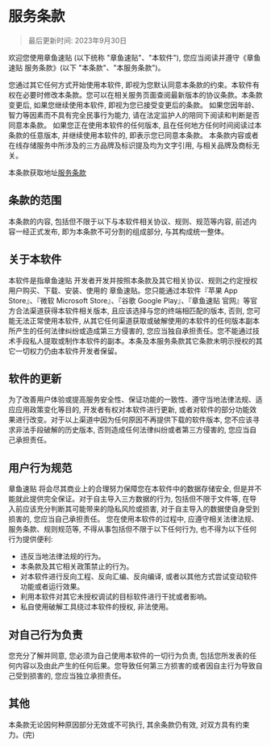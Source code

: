 # 服务条款

> 最后更新时间: 2023年9月30日

欢迎您使用章鱼速贴 (以下统称 "章鱼速贴"、"本软件"), 您应当阅读并遵守《章鱼速贴 服务条款》(以下 "本条款"、"本服务条款")。

您通过其它任何方式开始使用本软件, 即视为您默认同意本条款的约束。本软件有权在必要时修改本条款。您可以在相关服务页面查阅最新版本的协议条款。本条款变更后, 如果您继续使用本软件, 即视为您已接受变更后的条款。
如果您因年龄、智力等因素而不具有完全民事行为能力, 请在法定监护人的陪同下阅读和判断是否同意本条款。
如果您正在使用本软件的任何版本, 且在任何地方任何时间阅读过本条款的任意版本, 并继续使用本软件的, 即表示您已同意本条款。
本条款内容或者在线存储服务中所涉及的三方品牌及标识提及均为文字引用, 与相关品牌及商标无关。

本条款获取地址[服务条款](/zh/terms-of-service)

## 条款的范围

本条款的内容, 包括但不限于以下与本软件相关协议、规则、规范等内容, 前述内容一经正式发布, 即为本条款不可分割的组成部分, 与其构成统一整体。

## 关于本软件

本软件是指章鱼速贴 开发者开发并按照本条款及其它相关协议、规则之约定授权用户购买、下载、安装、使用的 章鱼速贴。您只能通过本软件『苹果 App Store』、『微软 Microsoft Store』、『谷歌 Google Play』、『章鱼速贴 官网』等官方合法渠道获得本软件相关版本, 且应该选择与您的终端相匹配的版本, 否则, 您可能无法正常使用本软件, 从其它任何渠道获取或破解使用的本软件的任何版本副本所产生的任何法律纠纷或造成第三方侵害的, 您应当独自承担责任。您不能通过技术手段私人提取或制作本软件的副本。本条及本服务条款其它条款未明示授权的其它一切权力仍由本软件开发者保留。

## 软件的更新

为了改善用户体验或提高服务安全性、保证功能的一致性、遵守当地法律法规、适应应用政策变化等目的, 开发者有权对本软件进行更新, 或者对软件的部分功能效果进行改变。对于以上渠道中因为任何原因不再提供下载的软件版本, 您不应该寻求非法手段破解的历史版本, 否则造成任何法律纠纷或者第三方侵害的, 您应当自己承担责任。

## 用户行为规范

章鱼速贴 将会尽其商业上的合理努力保障您在本软件中的数据存储安全, 但是并不能就此提供完全保证。对于自主导入三方数据的行为, 包括但不限于文件等, 在导入前应该充分判断其可能带来的隐私风险或损害, 对于自主导入的数据使自身受到损害的, 您应当自己承担责任。
您在使用本软件的过程中, 应遵守相关法律法规、服务条款、规则规范等, 不得从事包括但不限于以下任何行为, 也不得为以下任何行为提供便利:

* 违反当地法律法规的行为。
* 本条款及其它相关政策禁止的行为。
* 对本软件进行反向工程、反向汇编、反向编译, 或者以其他方式尝试变动软件功能或者运行效果。
* 利用本软件对其它未授权调试的目标软件进行干扰或者影响。
* 私自使用破解工具绕过本软件的授权, 非法使用。

## 对自己行为负责

您充分了解并同意, 您必须为自己使用本软件的一切行为负责, 包括您所发表的任何内容以及由此产生的任何后果。您导致任何第三方损害的或者因自主行为导致自己受到损害的, 您应当独立承担责任。

## 其他

本条款无论因何种原因部分无效或不可执行, 其余条款仍有效, 对双方具有约束力。(完)

